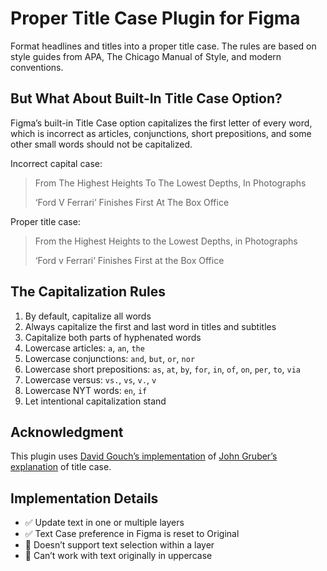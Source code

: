 # Proper Title Case Plugin for Figma

Format headlines and titles into a proper title case. The rules are based on style guides from APA, The Chicago Manual of Style, and modern conventions.

## But What About Built-In Title Case Option?

Figma’s built-in Title Case option capitalizes the first letter of every word, which is incorrect as articles, conjunctions, short prepositions, and some other small words should not be capitalized.

Incorrect capital case:
> From The Highest Heights To The Lowest Depths, In Photographs
>
> ‘Ford V Ferrari’ Finishes First At The Box Office

Proper title case:
> From the Highest Heights to the Lowest Depths, in Photographs
>
> ‘Ford v Ferrari’ Finishes First at the Box Office

## The Capitalization Rules

1. By default, capitalize all words
2. Always capitalize the first and last word in titles and subtitles
3. Capitalize both parts of hyphenated words
4. Lowercase articles: `a`, `an`, `the`
5. Lowercase conjunctions: `and`, `but`, `or`, `nor`
6. Lowercase short prepositions: `as`, `at`, `by`, `for`, `in`, `of`, `on`, `per`, `to`, `via`
7. Lowercase versus: `vs.`, `vs`, `v.`, `v`
8. Lowercase NYT words: `en`, `if`
9. Let intentional capitalization stand

## Acknowledgment

This plugin uses [David Gouch’s implementation](https://github.com/gouch/to-title-case) of [John Gruber’s explanation](https://daringfireball.net/2008/05/title_case) of title case.

## Implementation Details

* ✅ Update text in one or multiple layers
* ✅ Text Case preference in Figma is reset to Original
* 🚫 Doesn’t support text selection within a layer
* 🚫 Can’t work with text originally in uppercase
